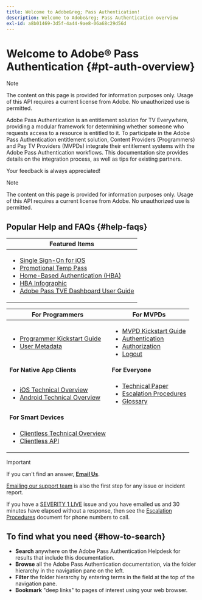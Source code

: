 ```yaml
---
title: Welcome to Adobe&reg; Pass Authentication!
description: Welcome to Adobe&reg; Pass Authentication overview
exl-id: a8b01469-3d5f-4a44-9ae8-06a68c29d56d
---
```

# Welcome to Adobe&reg; Pass Authentication {#pt-auth-overview}

>[!NOTE]
>
>The content on this page is provided for information purposes only. Usage of this API requires a current license from Adobe. No unauthorized use is permitted.

Adobe Pass Authentication is an entitlement solution for TV Everywhere, providing a modular framework for determining whether someone who requests access to a resource is entitled to it. To participate in the Adobe Pass Authentication entitlement solution, Content Providers (Programmers) and Pay TV Providers (MVPDs) integrate their entitlement systems with the Adobe Pass Authentication workflows. This documentation site provides details on the integration process, as well as tips for existing partners.

Your feedback is always appreciated!

>[!NOTE]
>
>The content on this page is provided for information purposes only. Usage of this API requires a current license from Adobe. No unauthorized use is permitted.

## Popular Help and FAQs {#help-faqs}

| **Featured Items**                                                                                                                                                                                                                                                                                                                                                                                                                                                                                                  |
|---------------------------------------------------------------------------------------------------------------------------------------------------------------------------------------------------------------------------------------------------------------------------------------------------------------------------------------------------------------------------------------------------------------------------------------------------------------------------------------------------------------------|
| <ul><li>[Single Sign-On for iOS](/help/authentication/single-sign-on/partner-single-sign-on/apple-single-sign-on/apple-sso-overview.md)</li><li>[Promotional Temp Pass](/help/authentication/promotional-temp-pass.md)</li><li>[Home-Based Authentication (HBA)](/help/authentication/home-based-authn-tve.md)</li><li>[HBA Infographic](https://dzf8vqv24eqhg.cloudfront.net/userfiles/258/326/ckfinder/files/AdobeNewsletterHBA.pdf)</li><li>[Adobe Pass TVE Dashboard User Guide](/help/authentication/tve-dashboard/new-tve-dashboard/tve-dashboard-overview.md)</li></ul> |

| **For Programmers** | **For MVPDs** |
|------------------------------------------------------------------------------|-------------------------------------------------------------------------------------------------|
| <ul><li>[Programmer Kickstart Guide](/help/authentication/programmer-kickstart-guide.md)</li><li>[User Metadata](/help/authentication/user-metadata.md)</li></ul> | <ul><li>[MVPD Kickstart Guide](/help/authentication/mvpd-kickstart-guide.md)</li><li>[Authentication](/help/authentication/authn-usecase.md)</li><li>[Authorization](/help/authentication/authz-usecase.md)</li><li>[Logout](/help/authentication/usecase-mvpd-logout.md)</li></ul> |
| **For Native App Clients** | **For Everyone** |
| <ul><li>[iOS Technical Overview](/help/authentication/iostvos-sdk-overview.md)</li><li>[Android Technical Overview](/help/authentication/android-sdk-overview.md)</li></ul> | <ul><li>[Technical Paper](/help/authentication/technical-paper.md)</li><li>[Escalation Procedures](/help/authentication/escalation-procedures.md)</li><li>[Glossary](/help/authentication/glossary.md)</li></ul> |
| **For Smart Devices** | |
| <ul><li>[Clientless Technical Overview](/help/authentication/rest-api-overview.md)</li><li>[Clientless API](/help/authentication/rest-api-reference.md)</li></ul>                          | |

>[!IMPORTANT]
>
>If you can't find an answer, [**Email Us**](mailto:tve-support@adobe.com).
>
>[Emailing our support team](mailto:tve-support@adobe.com) is also the first step for any issue or incident report.
>
>If you have a [SEVERITY 1 LIVE](/help/authentication/escalation-procedures.md) issue and you have emailed us and 30 minutes have elapsed without a response, then see the [Escalation Procedures](/help/authentication/escalation-procedures.md) document for phone numbers to call.
>


## To find what you need {#how-to-search}

*   **Search** anywhere on the Adobe Pass Authentication Helpdesk for results that include this
documentation.
*   **Browse** all the Adobe Pass Authentication documentation, via the folder hierarchy in the navigation pane on the left.  
*   **Filter** the folder hierarchy by entering terms in the field at the top of the navigation pane.  
*   **Bookmark** "deep links" to pages of interest using your web browser.
